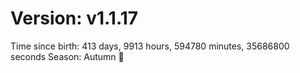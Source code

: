 # Version: v1.1.17
Time since birth: 413 days, 9913 hours, 594780 minutes, 35686800 seconds
Season: Autumn 🍁
